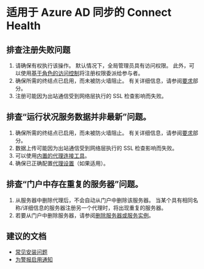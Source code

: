 <properties
    pageTitle="Azure AD Connect Health"
    description="适用于 Azure AD 同步的 Connect Health"
    service="microsoft.aad"
    resource="Microsoft_Azure_ADHybridHealth"
    authors="arluca"
    displayOrder=""
    selfHelpType="generic"
    supportTopicIds="32572845"
    resourceTags=""
    productPesIds="14785"
    cloudEnvironments="public"
/>


# <a name="connect-health-for-azure-ad-synchronization"></a>适用于 Azure AD 同步的 Connect Health

## <a name="troubleshooting-registration-failures"></a>排查注册失败问题
1.  请确保有权执行该操作。 默认情况下，全局管理员具有访问权限。 此外，可以使用[基于角色的访问控制](https://docs.microsoft.com/azure/active-directory/connect-health/active-directory-aadconnect-health-operations#manage-access-with-role-based-access-control)将注册权限委派给参与者。
2.  确保所需的终结点已启用，而未被防火墙阻止。 有关详细信息，请参阅[要求](http://aka.ms/prereqs)部分。 
3.  注册可能因为出站通信受到网络层执行的 SSL 检查影响而失败。 

## <a name="troubleshooting-health-service-data-not-up-to-date"></a>排查“运行状况服务数据并非最新”问题。
1.  确保所需的终结点已启用，而未被防火墙阻止。 有关详细信息，请参阅[要求](http://aka.ms/prereqs)部分。 
2.  数据上传可能因为出站通信受到网络层执行的 SSL 检查影响而失败。 
3.  可以使用[内置的代理连接工具](https://docs.microsoft.com/en-us/azure/active-directory/connect-health/active-directory-aadconnect-health-agent-install#test-connectivity-to-azure-ad-connect-health-service)。
4.  确保已正确配置[代理设置](https://docs.microsoft.com/azure/active-directory/connect-health/active-directory-aadconnect-health-agent-install##configure-azure-ad-connect-health-agents-to-use-http-proxy)（如果适用）。

## <a name="troubleshooting-duplicate-servers-in-the-portal"></a>排查“门户中存在重复的服务器”问题。 
1.  从服务器中删除代理后，不会自动从门户中删除该服务器。 当某个具有相同名称/详细信息的服务器注册另一个代理时，将出现重复的服务器。
2.  若要从门户中删除服务器，请参阅[删除服务器或服务实例](https://docs.microsoft.com/azure/active-directory/connect-health/active-directory-aadconnect-health-operations#delete-a-server-or-service-instance)。

## <a name="recommended-documents"></a>**建议的文档**
* [常见安装问题](https://docs.microsoft.com/azure/active-directory/connect-health/active-directory-aadconnect-health-faq#installation-questions)
* [为警报启用通知](https://docs.microsoft.com/azure/active-directory/connect-health/active-directory-aadconnect-health-operations#enable-email-notifications)

